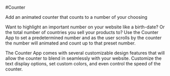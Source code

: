 #Counter

Add an animated counter that counts to a number of your choosing

Want to highlight an important number on your website like a birth-date? Or the total number of countries you sell your products to? Use the Counter App to set a predetermined number and as the user scrolls by the counter the number will animated and count up to that preset number. 

The Counter App comes with several customizable design features that will allow the counter to blend in seamlessly with your website. Customize the text display options, set custom colors, and even control the speed of the counter. 